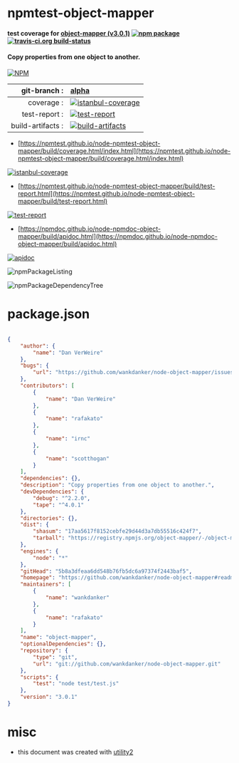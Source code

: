# npmtest-object-mapper

#### test coverage for  [object-mapper (v3.0.1)](https://github.com/wankdanker/node-object-mapper#readme)  [![npm package](https://img.shields.io/npm/v/npmtest-object-mapper.svg?style=flat-square)](https://www.npmjs.org/package/npmtest-object-mapper) [![travis-ci.org build-status](https://api.travis-ci.org/npmtest/node-npmtest-object-mapper.svg)](https://travis-ci.org/npmtest/node-npmtest-object-mapper)

#### Copy properties from one object to another.

[![NPM](https://nodei.co/npm/object-mapper.png?downloads=true&downloadRank=true&stars=true)](https://www.npmjs.com/package/object-mapper)

| git-branch : | [alpha](https://github.com/npmtest/node-npmtest-object-mapper/tree/alpha)|
|--:|:--|
| coverage : | [![istanbul-coverage](https://npmtest.github.io/node-npmtest-object-mapper/build/coverage.badge.svg)](https://npmtest.github.io/node-npmtest-object-mapper/build/coverage.html/index.html)|
| test-report : | [![test-report](https://npmtest.github.io/node-npmtest-object-mapper/build/test-report.badge.svg)](https://npmtest.github.io/node-npmtest-object-mapper/build/test-report.html)|
| build-artifacts : | [![build-artifacts](https://npmtest.github.io/node-npmtest-object-mapper/glyphicons_144_folder_open.png)](https://github.com/npmtest/node-npmtest-object-mapper/tree/gh-pages/build)|

- [https://npmtest.github.io/node-npmtest-object-mapper/build/coverage.html/index.html](https://npmtest.github.io/node-npmtest-object-mapper/build/coverage.html/index.html)

[![istanbul-coverage](https://npmtest.github.io/node-npmtest-object-mapper/build/screenCapture.buildCi.browser.%252Ftmp%252Fbuild%252Fcoverage.lib.html.png)](https://npmtest.github.io/node-npmtest-object-mapper/build/coverage.html/index.html)

- [https://npmtest.github.io/node-npmtest-object-mapper/build/test-report.html](https://npmtest.github.io/node-npmtest-object-mapper/build/test-report.html)

[![test-report](https://npmtest.github.io/node-npmtest-object-mapper/build/screenCapture.buildCi.browser.%252Ftmp%252Fbuild%252Ftest-report.html.png)](https://npmtest.github.io/node-npmtest-object-mapper/build/test-report.html)

- [https://npmdoc.github.io/node-npmdoc-object-mapper/build/apidoc.html](https://npmdoc.github.io/node-npmdoc-object-mapper/build/apidoc.html)

[![apidoc](https://npmdoc.github.io/node-npmdoc-object-mapper/build/screenCapture.buildCi.browser.%252Ftmp%252Fbuild%252Fapidoc.html.png)](https://npmdoc.github.io/node-npmdoc-object-mapper/build/apidoc.html)

![npmPackageListing](https://npmtest.github.io/node-npmtest-object-mapper/build/screenCapture.npmPackageListing.svg)

![npmPackageDependencyTree](https://npmtest.github.io/node-npmtest-object-mapper/build/screenCapture.npmPackageDependencyTree.svg)



# package.json

```json

{
    "author": {
        "name": "Dan VerWeire"
    },
    "bugs": {
        "url": "https://github.com/wankdanker/node-object-mapper/issues"
    },
    "contributors": [
        {
            "name": "Dan VerWeire"
        },
        {
            "name": "rafakato"
        },
        {
            "name": "irnc"
        },
        {
            "name": "scotthogan"
        }
    ],
    "dependencies": {},
    "description": "Copy properties from one object to another.",
    "devDependencies": {
        "debug": "^2.2.0",
        "tape": "^4.0.1"
    },
    "directories": {},
    "dist": {
        "shasum": "17aa5617f8152cebfe29d44d3a7db55516c424f7",
        "tarball": "https://registry.npmjs.org/object-mapper/-/object-mapper-3.0.1.tgz"
    },
    "engines": {
        "node": "*"
    },
    "gitHead": "5b8a3dfeaa6dd548b76fb5dc6a97374f2443baf5",
    "homepage": "https://github.com/wankdanker/node-object-mapper#readme",
    "maintainers": [
        {
            "name": "wankdanker"
        },
        {
            "name": "rafakato"
        }
    ],
    "name": "object-mapper",
    "optionalDependencies": {},
    "repository": {
        "type": "git",
        "url": "git://github.com/wankdanker/node-object-mapper.git"
    },
    "scripts": {
        "test": "node test/test.js"
    },
    "version": "3.0.1"
}
```



# misc
- this document was created with [utility2](https://github.com/kaizhu256/node-utility2)

